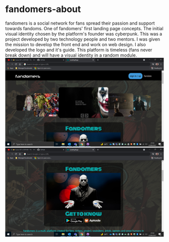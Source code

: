 # fandomers-about
fandomers is a social network for fans spread their passion and support towards fandoms.
One of fandomers' first landing page concepts. The initial visual identity chosen by the platform's founder was cyberpunk.
This was a project developed by two technology people and two mentors. I was given the mission to develop the front end and work on web design.
I also developed the logo and it's guide. This platform is timeless (fans never break down) and will have a visual identity in a random module.
![landing-page](https://github.com/alexfandomers/fandomers-about/blob/master/Screenshot%20(1).png)
![landing-page2](https://github.com/alexfandomers/fandomers-about/blob/master/Screenshot%20(2).png)
